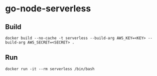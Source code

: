 # go-node-serverless

## Build
```
docker build --no-cache -t serverless --build-arg AWS_KEY=<KEY> --build-arg AWS_SECRET=<SECRET> .
```

## Run
```
docker run -it --rm serverless /bin/bash
```